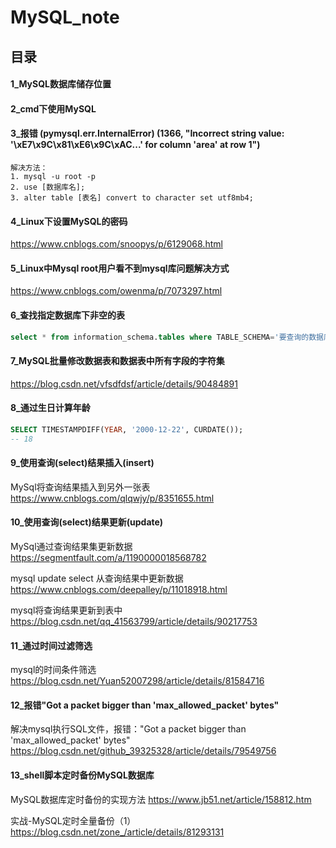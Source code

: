 # MySQL_note

## 目录

#### 1_MySQL数据库储存位置

#### 2_cmd下使用MySQL

#### 3_报错 (pymysql.err.InternalError) (1366, "Incorrect string value: '\\xE7\\x9C\\x81\\xE6\\x9C\\xAC...' for column 'area' at row 1")
```
解决方法：
1. mysql -u root -p
2. use [数据库名];
3. alter table [表名] convert to character set utf8mb4;
```

#### 4_Linux下设置MySQL的密码

https://www.cnblogs.com/snoopys/p/6129068.html

#### 5_Linux中Mysql root用户看不到mysql库问题解决方式

https://www.cnblogs.com/owenma/p/7073297.html

#### 6_查找指定数据库下非空的表
```sql
select * from information_schema.tables where TABLE_SCHEMA='要查询的数据库' and table_rows>0;
```

#### 7_MySQL批量修改数据表和数据表中所有字段的字符集

https://blog.csdn.net/vfsdfdsf/article/details/90484891

#### 8_通过生日计算年龄
```sql
SELECT TIMESTAMPDIFF(YEAR, '2000-12-22', CURDATE());
-- 18
```

#### 9_使用查询(select)结果插入(insert)

MySql将查询结果插入到另外一张表 https://www.cnblogs.com/qlqwjy/p/8351655.html

#### 10_使用查询(select)结果更新(update)

MySql通过查询结果集更新数据 https://segmentfault.com/a/1190000018568782

mysql update select 从查询结果中更新数据 https://www.cnblogs.com/deepalley/p/11018918.html

mysql将查询结果更新到表中 https://blog.csdn.net/qq_41563799/article/details/90217753

#### 11_通过时间过滤筛选

mysql的时间条件筛选 https://blog.csdn.net/Yuan52007298/article/details/81584716

#### 12_报错"Got a packet bigger than 'max_allowed_packet' bytes"

解决mysql执行SQL文件，报错："Got a packet bigger than 'max_allowed_packet' bytes" https://blog.csdn.net/github_39325328/article/details/79549756

#### 13_shell脚本定时备份MySQL数据库

MySQL数据库定时备份的实现方法 https://www.jb51.net/article/158812.htm

实战-MySQL定时全量备份（1） https://blog.csdn.net/zone_/article/details/81293131


